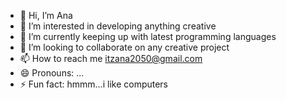 - 👋 Hi, I’m Ana
- 👀 I’m interested in developing anything creative
- 🌱 I’m currently keeping up with latest programming languages 
- 💞️ I’m looking to collaborate on any creative project
- 📫 How to reach me itzana2050@gmail.com
- 😄 Pronouns: ...
- ⚡ Fun fact: hmmm...i like computers 

<!---
ItzAna2050/ItzAna2050 is a ✨ special ✨ repository because its `README.md` (this file) appears on your GitHub profile.
You can click the Preview link to take a look at your changes.
--->
